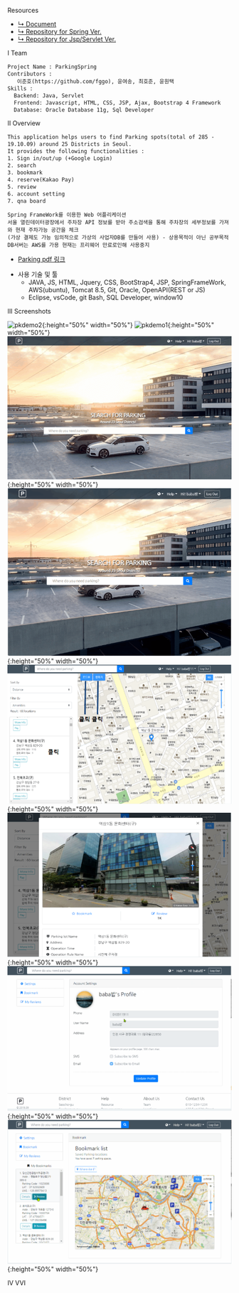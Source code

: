 Resources
- [↳ Document](https://jnuho.github.io/parking)
- [↳ Repository for Spring Ver.](https://github.com/fggo/ParkingSpring)
- [↳ Repository for Jsp/Servlet Ver.](https://github.com/fggo/Parking)

Ⅰ Team
```
Project Name : ParkingSpring
Contributors :
   이준호(https://github.com/fggo), 윤여송, 최호준, 윤원택
Skills : 
  Backend: Java, Servlet
  Frontend: Javascript, HTML, CSS, JSP, Ajax, Bootstrap 4 Framework
  Database: Oracle Database 11g, Sql Developer
```

Ⅱ Overview
```
This application helps users to find Parking spots(total of 285 - 19.10.09) around 25 Districts in Seoul.
It provides the following functionalities :
1. Sign in/out/up (+Google Login)
2. search
3. bookmark
4. reserve(Kakao Pay)
5. review
6. account setting
7. qna board
```

```
Spring FrameWork를 이용한 Web 어플리케이션
서울 열린데이터광장에서 주차장 API 정보를 받아 주소검색을 통해 주차장의 세부정보를 가져와 현재 주차가능 공간을 체크
(가상 결제도 가능 임의적으로 가상의 사업자DB를 만들어 사용) - 상용목적이 아닌 공부목적
DB서버는 AWS를 가용 현재는 프리웨어 만료로인해 사용중지
```

* [Parking pdf 링크](Semi-Project.pdf)

- 사용 기술 및 툴
  - JAVA, JS, HTML, Jquery, CSS, BootStrap4, JSP, SpringFrameWork, AWS(ubuntu), Tomcat 8.5, Git, Oracle, OpenAPI(REST or JS)
  - Eclipse, vsCode, git Bash, SQL Developer, window10


Ⅲ Screenshots

![pkdemo2](/assets/images/pkdemo2.gif){:height="50%" width="50%"}
![pkdemo1](/assets/images/pkdemo1.gif){:height="50%" width="50%"}
![pkdemo3](/assets/images/pkdemo3.gif){:height="50%" width="50%"}
![mainPage](/assets/images/mainPage.png){:height="50%" width="50%"}
![searchPage](/assets/images/searchPage.png){:height="50%" width="50%"}
![reviewPage](/assets/images/reviewPage.png){:height="50%" width="50%"}
![myPage1](/assets/images/myPage1.png){:height="50%" width="50%"}
![myPage2](/assets/images/myPage2.png){:height="50%" width="50%"}

Ⅳ ⅤⅥ
